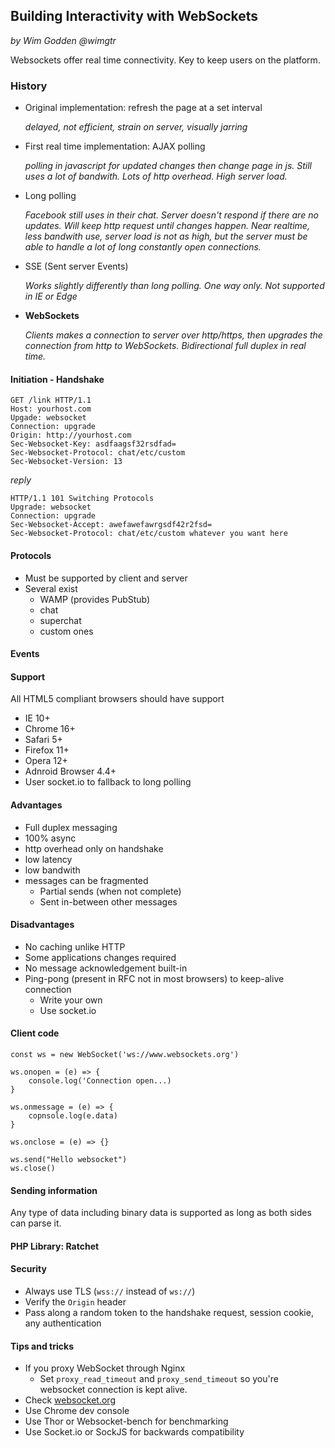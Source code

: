 ## Building Interactivity with WebSockets
*by Wim Godden @wimgtr*

Websockets offer real time connectivity. Key to keep users on the platform.

### History

* Original implementation: refresh the page at a set interval

    *delayed, not efficient, strain on server, visually jarring*

* First real time implementation: AJAX polling

    *polling in javascript for updated changes then change page in js. Still uses a lot of bandwith. Lots of http overhead. High server load.*

* Long polling

    *Facebook still uses in their chat. Server doesn't respond if there are no updates. Will keep http request until changes happen. Near realtime, less bandwith use, server load is not as high, but the server must be able to handle a lot of long constantly open connections.*

* SSE (Sent server Events)

    *Works slightly differently than long polling. One way only. Not supported in IE or Edge*

* **WebSockets**

    *Clients makes a connection to server over http/https, then upgrades the connection from http to WebSockets. Bidirectional full duplex in real time.*

#### Initiation - Handshake

```
GET /link HTTP/1.1
Host: yourhost.com
Upgade: websocket
Connection: upgrade
Origin: http://yourhost.com
Sec-Websocket-Key: asdfaagsf32rsdfad=
Sec-Websocket-Protocol: chat/etc/custom
Sec-Websocket-Version: 13
```

*reply*

```
HTTP/1.1 101 Switching Protocols
Upgrade: websocket
Connection: upgrade
Sec-Websocket-Accept: awefawefawrgsdf42r2fsd=
Sec-Websocket-Protocol: chat/etc/custom whatever you want here
```

#### Protocols

* Must be supported by client and server
* Several exist
    * WAMP (provides PubStub)
    * chat
    * superchat
    * custom ones

#### Events

#### Support
All HTML5 compliant browsers should have support

* IE 10+
* Chrome 16+
* Safari 5+
* Firefox 11+
* Opera 12+
* Adnroid Browser 4.4+
* User socket.io to fallback to long polling

#### Advantages

* Full duplex messaging
* 100% async
* http overhead only on handshake
* low latency
* low bandwith
* messages can be fragmented
    * Partial sends (when not complete)
    * Sent in-between other messages

#### Disadvantages

* No caching unlike HTTP
* Some applications changes required
* No message acknowledgement built-in
* Ping-pong (present in RFC not in most browsers) to keep-alive connection
    * Write your own
    * Use socket.io

#### Client code

```
const ws = new WebSocket('ws://www.websockets.org')

ws.onopen = (e) => {
    console.log('Connection open...)
}

ws.onmessage = (e) => {
    copnsole.log(e.data)
}

ws.onclose = (e) => {}

ws.send("Hello websocket")
ws.close()
```

#### Sending information

Any type of data including binary data is supported as long as both sides can parse it.

#### PHP Library: Ratchet

#### Security

* Always use TLS (`wss://` instead of `ws://`)
* Verify the `Origin` header
* Pass along a random token to the handshake request, session cookie, any authentication

#### Tips and tricks

* If you proxy WebSocket through Nginx
    * Set `proxy_read_timeout` and `proxy_send_timeout` so you're websocket connection is kept alive.
* Check [websocket.org](http://websocket.org)
* Use Chrome dev console
* Use Thor or Websocket-bench for benchmarking
* Use Socket.io or SockJS for backwards compatibility